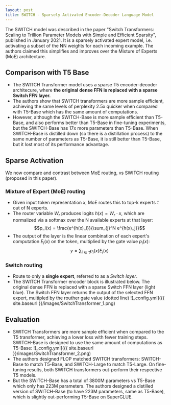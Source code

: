 ```yaml
---
layout: post
title: SWITCH - Sparsely Activated Encoder-Decoder Language Model
---
```


The SWITCH model was described in the paper "Switch Transformers: Scaling to Trillion Parameter Models with Simple and Efficient Sparsity", published in January 2021. It is a sparsely activated expert model, i.e. activating a subset of the NN weights for each incoming example. The authors claimed this simplifies and improves over the Mixture of Experts (MoE) architecture.

## Comparison with T5 Base
* The SWITCH Transformer model uses a sparse T5 encoder-decoder architecure, where **the original dense FFN is replaced with a sparse Switch FFN layer.**
* The authors show that SWITCH transformers are more sample efficient, achieving the same levels of perplexity 2.5x quicker when compared with T5-Base which has the same amount of computations.
* However, although the SWITCH-Base is more sample efficient than T5-Base, and also performs better than T5-Base in fine-tuning experiments, but the SWITCH-Base has 17x more parameters than T5-Base. When SWITCH-Base is distilled down (so there is a distillation process) to the same number of parameters as T5-Base, it is still better than T5-Base, but it lost most of its performance advantage.

## Sparse Activation
We now compare and contrast between MoE routing, vs SWITCH routing (proposed in this paper).

### Mixture of Expert (MoE) routing
* Given input token representation $x$, MoE routes this to top-k experts $\tau$ out of N experts. 
* The router variable $W_r$ produces logits $h(x) = W_r \cdot x$, which are normalized via a softmax over the N available experts at that layer:
	$$p_i(x) = \frac{e^{h(x)_i}}{\sum_{j}^N e^{h(x)_j}}$$
* The output of the layer is the linear combination of each expert's computation $E_i(x)$ on the token, multiplied by the gate value $p_i(x)$:
   $$y = \sum_{i \in \tau} p_i(x) E_i(x)$$ 	

### Switch routing
* Route to only a **single expert**, referred to as a *Switch layer*.
* The SWITCH Transformer encoder block is illustrated below. The original dense FFN is replaced with a sparse Switch FFN layer (light blue). The Switch FFN layer returns the output of the selected FFN expert, multipled by the routher gate value (dotted line)
   ![_config.yml]({{ site.baseurl }}/images/SwitchTransformer_1.png)

## Evaluation
* SWITCH Transformers are more sample efficient when compared to the T5 transformer, achieving a lower loss with fewer training steps. SWITCH-Base is designed to use the same amount of computations as T5-Base:
   ![_config.yml]({{ site.baseurl }}/images/SwitchTransformer_2.png)
* The authors designed FLOP matched SWITCH transformers: SWITCH-Base to match T5-Base, and SWITCH-Large to match T5-Large. On fine-tuning results, both SWITCH transformers out-perform their respective T5 models.
* But the SWITCH-Base has a total of 3800M parameters vs T5-Base which only has 223M parameters. The authors designed a distilled version of SWITCH-Base (to have 223M parameters, same as T5-Base), which is slightly out-performing T5-Base on SuperGLUE. 
